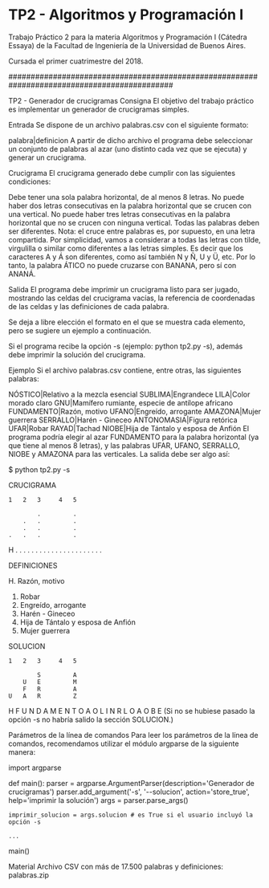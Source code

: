 # TP2 - Algoritmos y Programación I

Trabajo Práctico 2 para la materia Algoritmos y Programación I (Cátedra Essaya) de la Facultad de Ingeniería de la Universidad de Buenos Aires.

Cursada el primer cuatrimestre del 2018.

#############################################################################################

TP2 - Generador de crucigramas
Consigna
El objetivo del trabajo práctico es implementar un generador de crucigramas simples.

Entrada
Se dispone de un archivo palabras.csv con el siguiente formato:

palabra|definicion
A partir de dicho archivo el programa debe seleccionar un conjunto de palabras al azar (uno distinto cada vez que se ejecuta) y generar un crucigrama.

Crucigrama
El crucigrama generado debe cumplir con las siguientes condiciones:

Debe tener una sola palabra horizontal, de al menos 8 letras.
No puede haber dos letras consecutivas en la palabra horizontal que se crucen con una vertical.
No puede haber tres letras consecutivas en la palabra horizontal que no se crucen con ninguna vertical.
Todas las palabras deben ser diferentes.
Nota: el cruce entre palabras es, por supuesto, en una letra compartida. Por simplicidad, vamos a considerar a todas las letras con tilde, virgulilla o similar como diferentes a las letras simples. Es decir que los caracteres A y Á son diferentes, como así también N y Ñ, U y Ü, etc. Por lo tanto, la palabra ÁTICO no puede cruzarse con BANANA, pero sí con ANANÁ.

Salida
El programa debe imprimir un crucigrama listo para ser jugado, mostrando las celdas del crucigrama vacías, la referencia de coordenadas de las celdas y las definiciones de cada palabra.

Se deja a libre elección el formato en el que se muestra cada elemento, pero se sugiere un ejemplo a continuación.

Si el programa recibe la opción -s (ejemplo: python tp2.py -s), además debe imprimir la solución del crucigrama.

Ejemplo
Si el archivo palabras.csv contiene, entre otras, las siguientes palabras:

NÓSTICO|Relativo a la mezcla esencial
SUBLIMA|Engrandece
LILA|Color morado claro
GNU|Mamífero rumiante, especie de antílope africano
FUNDAMENTO|Razón, motivo
UFANO|Engreído, arrogante
AMAZONA|Mujer guerrera
SERRALLO|Harén - Gineceo
ANTONOMASIA|Figura retórica
UFAR|Robar
RAYAD|Tachad
NIOBE|Hija de Tántalo y esposa de Anfión
El programa podría elegir al azar FUNDAMENTO para la palabra horizontal (ya que tiene al menos 8 letras), y las palabras UFAR, UFANO, SERRALLO, NIOBE y AMAZONA para las verticales. La salida debe ser algo así:

$ python tp2.py -s

CRUCIGRAMA

    1   2   3     4   5

            .         .
        .   .         .
        .   .         .
    .   .   .         .
H   . . . . . . . . . .
    .   .   .     .   .
    .       .     .   .
            .     .
                  .

DEFINICIONES

H. Razón, motivo
1. Robar
2. Engreído, arrogante
3. Harén - Gineceo
4. Hija de Tántalo y esposa de Anfión
5. Mujer guerrera

SOLUCION

    1   2   3     4   5

            S         A
        U   E         M
        F   R         A
    U   A   R         Z
H   F U N D A M E N T O
    A   O   L     I   N
    R       L     O   A
            O     B
                  E
(Si no se hubiese pasado la opción -s no habría salido la sección SOLUCION.)

Parámetros de la línea de comandos
Para leer los parámetros de la línea de comandos, recomendamos utilizar el módulo argparse de la siguiente manera:

import argparse

def main():
    parser = argparse.ArgumentParser(description='Generador de crucigramas')
    parser.add_argument('-s', '--solucion', action='store_true', help='imprimir la solución')
    args = parser.parse_args()

    imprimir_solucion = args.solucion # es True si el usuario incluyó la opción -s

    ...

main()

Material
Archivo CSV con más de 17.500 palabras y definiciones: palabras.zip
